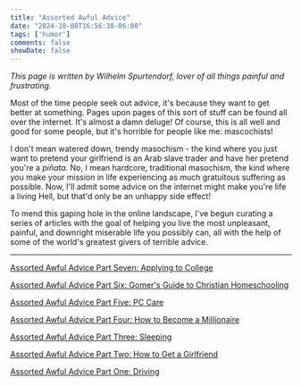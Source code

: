 ```yaml
---
title: "Assorted Awful Advice"
date: "2024-10-08T16:56:38-06:00"
tags: ['humor']
comments: false
showDate: false
---
```


*This page is written by Wilhelm Spurtendorf, lover of all things painful and frustrating.*

Most of the time people seek out advice, it's because they want to get better at something. Pages upon pages of this sort of stuff can be found all over the internet. It's almost a damn deluge! Of course, this is all well and good for some people, but it's horrible for people like me: mascochists! 

I don't mean watered down, trendy masochism - the kind where you just want to pretend your girlfriend is an Arab slave trader and have her pretend you're a *piñata.* No, I mean hardcore, traditional masochism, the kind where you make your mission in life experiencing as much gratuitous suffering as possible. Now, I'll admit some advice on the internet might make you're life a living Hell, but that'd only be an unhappy side effect!

To mend this gaping hole in the online landscape, I've begun curating a series of articles with the goal of helping you live the most unpleasant, painful, and downright miserable life you possibly can, all with the help of some of the world's greatest givers of terrible advice.

---
[Assorted Awful Advice Part Seven: Applying to College](/humor/aaa/7)

[Assorted Awful Advice Part Six: Gomer's Guide to Christian Homeschooling](/humor/aaa/6)

[Assorted Awful Advice Part Five: PC Care](/humor/aaa/5)

[Assorted Awful Advice Part Four: How to Become a Millionaire](/humor/aaa/4)

[Assorted Awful Advice Part Three: Sleeping](/humor/aaa/3)

[Assorted Awful Advice Part Two: How to Get a Girlfriend](/humor/aaa/2)

[Assorted Awful Advice Part One: Driving](/humor/aaa/1)
